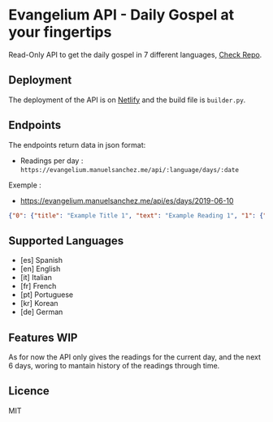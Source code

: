 # Evangelium API - Daily Gospel at your fingertips
Read-Only API to get the daily gospel in 7 different languages, [Check Repo](https://github.com/manasv/api-evangelium).

## Deployment
The deployment of the API is on [Netlify](https://www.netlify.com/)  and the build file is `builder.py`.

## Endpoints
The endpoints return data in json format:

- Readings per day : `https://evangelium.manuelsanchez.me/api/:language/days/:date`

Exemple :
- https://evangelium.manuelsanchez.me/api/es/days/2019-06-10
```json
{"0": {"title": "Example Title 1", "text": "Example Reading 1", "1": {"title": "Example Title 2", "text": "Example Reading 2"}, "2": {"title": "Example Title 3", "text": "Example Reading 3"}}
```

## Supported Languages

*   [es] Spanish 
*   [en] English 
*   [it] Italian 
*   [fr] French  
*   [pt] Portuguese 
*   [kr] Korean  
*   [de] German  


## Features WIP

As for now the API only gives the readings for the current day, and the next 6 days, woring to mantain history of the readings through time.

## Licence
MIT